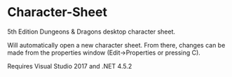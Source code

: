 # Character-Sheet

5th Edition Dungeons & Dragons desktop character sheet.

Will automatically open a new character sheet. From there, changes can be made from the properties window (Edit->Properties or pressing C).

Requires Visual Studio 2017 and .NET 4.5.2
